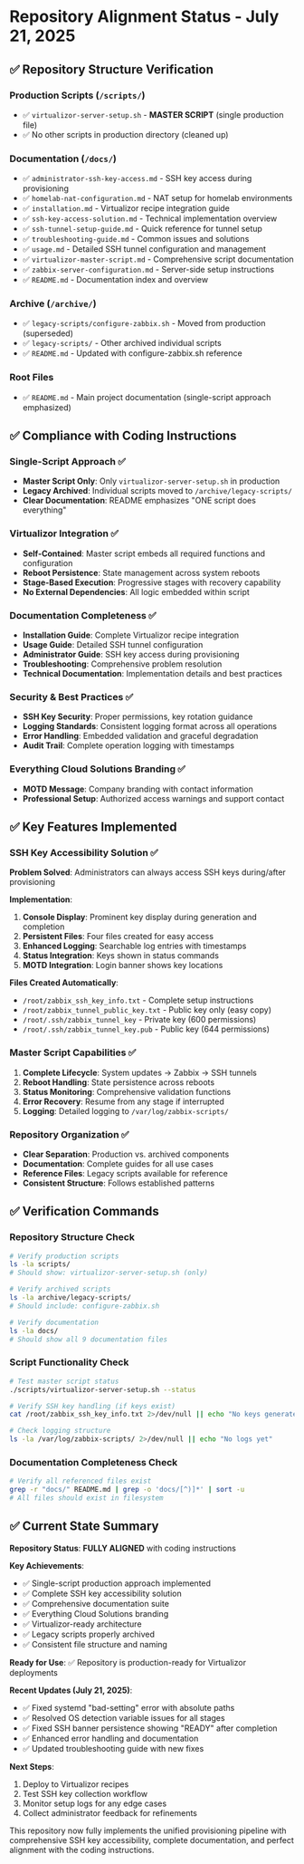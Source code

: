 # Repository Alignment Status - July 21, 2025

## ✅ Repository Structure Verification

### Production Scripts (`/scripts/`)
- ✅ `virtualizor-server-setup.sh` - **MASTER SCRIPT** (single production file)
- ✅ No other scripts in production directory (cleaned up)

### Documentation (`/docs/`)
- ✅ `administrator-ssh-key-access.md` - SSH key access during provisioning
- ✅ `homelab-nat-configuration.md` - NAT setup for homelab environments
- ✅ `installation.md` - Virtualizor recipe integration guide
- ✅ `ssh-key-access-solution.md` - Technical implementation overview
- ✅ `ssh-tunnel-setup-guide.md` - Quick reference for tunnel setup
- ✅ `troubleshooting-guide.md` - Common issues and solutions
- ✅ `usage.md` - Detailed SSH tunnel configuration and management
- ✅ `virtualizor-master-script.md` - Comprehensive script documentation
- ✅ `zabbix-server-configuration.md` - Server-side setup instructions
- ✅ `README.md` - Documentation index and overview

### Archive (`/archive/`)
- ✅ `legacy-scripts/configure-zabbix.sh` - Moved from production (superseded)
- ✅ `legacy-scripts/` - Other archived individual scripts
- ✅ `README.md` - Updated with configure-zabbix.sh reference

### Root Files
- ✅ `README.md` - Main project documentation (single-script approach emphasized)

## ✅ Compliance with Coding Instructions

### Single-Script Approach ✅
- **Master Script Only**: Only `virtualizor-server-setup.sh` in production
- **Legacy Archived**: Individual scripts moved to `/archive/legacy-scripts/`
- **Clear Documentation**: README emphasizes "ONE script does everything"

### Virtualizor Integration ✅
- **Self-Contained**: Master script embeds all required functions and configuration
- **Reboot Persistence**: State management across system reboots
- **Stage-Based Execution**: Progressive stages with recovery capability
- **No External Dependencies**: All logic embedded within script

### Documentation Completeness ✅
- **Installation Guide**: Complete Virtualizor recipe integration
- **Usage Guide**: Detailed SSH tunnel configuration
- **Administrator Guide**: SSH key access during provisioning
- **Troubleshooting**: Comprehensive problem resolution
- **Technical Documentation**: Implementation details and best practices

### Security & Best Practices ✅
- **SSH Key Security**: Proper permissions, key rotation guidance
- **Logging Standards**: Consistent logging format across all operations
- **Error Handling**: Embedded validation and graceful degradation
- **Audit Trail**: Complete operation logging with timestamps

### Everything Cloud Solutions Branding ✅
- **MOTD Message**: Company branding with contact information
- **Professional Setup**: Authorized access warnings and support contact

## ✅ Key Features Implemented

### SSH Key Accessibility Solution ✅
**Problem Solved**: Administrators can always access SSH keys during/after provisioning

**Implementation**:
1. **Console Display**: Prominent key display during generation and completion
2. **Persistent Files**: Four files created for easy access
3. **Enhanced Logging**: Searchable log entries with timestamps
4. **Status Integration**: Keys shown in status commands
5. **MOTD Integration**: Login banner shows key locations

**Files Created Automatically**:
- `/root/zabbix_ssh_key_info.txt` - Complete setup instructions
- `/root/zabbix_tunnel_public_key.txt` - Public key only (easy copy)
- `/root/.ssh/zabbix_tunnel_key` - Private key (600 permissions)
- `/root/.ssh/zabbix_tunnel_key.pub` - Public key (644 permissions)

### Master Script Capabilities ✅
1. **Complete Lifecycle**: System updates → Zabbix → SSH tunnels
2. **Reboot Handling**: State persistence across reboots
3. **Status Monitoring**: Comprehensive validation functions
4. **Error Recovery**: Resume from any stage if interrupted
5. **Logging**: Detailed logging to `/var/log/zabbix-scripts/`

### Repository Organization ✅
- **Clear Separation**: Production vs. archived components
- **Documentation**: Complete guides for all use cases
- **Reference Files**: Legacy scripts available for reference
- **Consistent Structure**: Follows established patterns

## ✅ Verification Commands

### Repository Structure Check
```bash
# Verify production scripts
ls -la scripts/
# Should show: virtualizor-server-setup.sh (only)

# Verify archived scripts  
ls -la archive/legacy-scripts/
# Should include: configure-zabbix.sh

# Verify documentation
ls -la docs/
# Should show all 9 documentation files
```

### Script Functionality Check
```bash
# Test master script status
./scripts/virtualizor-server-setup.sh --status

# Verify SSH key handling (if keys exist)
cat /root/zabbix_ssh_key_info.txt 2>/dev/null || echo "No keys generated yet"

# Check logging structure
ls -la /var/log/zabbix-scripts/ 2>/dev/null || echo "No logs yet"
```

### Documentation Completeness Check
```bash
# Verify all referenced files exist
grep -r "docs/" README.md | grep -o 'docs/[^)]*' | sort -u
# All files should exist in filesystem
```

## ✅ Current State Summary

**Repository Status**: **FULLY ALIGNED** with coding instructions

**Key Achievements**:
- ✅ Single-script production approach implemented
- ✅ Complete SSH key accessibility solution
- ✅ Comprehensive documentation suite
- ✅ Everything Cloud Solutions branding
- ✅ Virtualizor-ready architecture
- ✅ Legacy scripts properly archived
- ✅ Consistent file structure and naming

**Ready for Use**: ✅ Repository is production-ready for Virtualizor deployments

**Recent Updates (July 21, 2025)**:
- ✅ Fixed systemd "bad-setting" error with absolute paths
- ✅ Resolved OS detection variable issues for all stages  
- ✅ Fixed SSH banner persistence showing "READY" after completion
- ✅ Enhanced error handling and documentation
- ✅ Updated troubleshooting guide with new fixes

**Next Steps**: 
1. Deploy to Virtualizor recipes
2. Test SSH key collection workflow
3. Monitor setup logs for any edge cases
4. Collect administrator feedback for refinements

This repository now fully implements the unified provisioning pipeline with comprehensive SSH key accessibility, complete documentation, and perfect alignment with the coding instructions.
